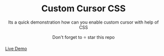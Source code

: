 <h1 align="center">Custom Cursor CSS </h1>
<p align="center">Its a quick demonstration how can you enable custom cursor with help of CSS</p>
<p align="center">Don't forget to ⭐ star this repo</p>

[Live Demo](https://pradeep-1496.github.io/Skull_cursor/)
